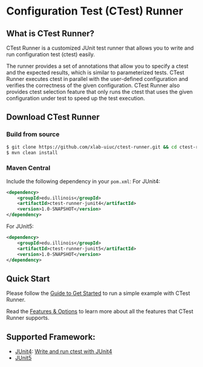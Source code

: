 # Configuration Test (CTest) Runner

## What is CTest Runner?
CTest Runner is a customized JUnit test runner that allows you to write and run configuration test (ctest) easily.

The runner provides a set of annotations that allow you to specify a ctest and the expected results, which is similar to parameterized tests.
CTest Runner executes ctest in parallel with the user-defined configuration and verifies the correctness of the given configuration.
CTest Runner also provides ctest selection feature that only runs the ctest that uses the given configuration under test to speed up the test execution.

## Download CTest Runner
### Build from source
```bash
$ git clone https://github.com/xlab-uiuc/ctest-runner.git && cd ctest-runner
$ mvn clean install
```

### Maven Central
Include the following dependency in your `pom.xml`:
For JUnit4:
```xml
<dependency>
    <groupId>edu.illinois</groupId>
    <artifactId>ctest-runner-junit4</artifactId>
    <version>1.0-SNAPSHOT</version>
</dependency>
```
For JUnit5:
```xml
<dependency>
    <groupId>edu.illinois</groupId>
    <artifactId>ctest-runner-junit5</artifactId>
    <version>1.0-SNAPSHOT</version>
</dependency>
```

## Quick Start
Please follow the [Guide to Get Started](example_with_hcommon.md) to run a simple example with CTest Runner.

Read the [Features & Options](Options.md) to learn more about all the features that CTest Runner supports.

## Supported Framework:
- [JUnit4](JUnit4.md): [Write and run ctest with JUnit4](write_and_run_ctest.md)
- [JUnit5](JUnit5.md) 
